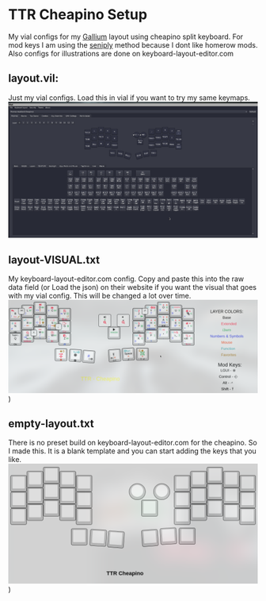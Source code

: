 # TTR Cheapino Setup
My vial configs for my [Gallium](https://github.com/GalileoBlues/Gallium) layout using cheapino split keyboard. For mod keys I am using the [seniply](https://stevep99.github.io/seniply) method because I dont like homerow mods. Also configs for illustrations are done on keyboard-layout-editor.com

## layout.vil:
Just my vial configs. Load this in vial if you want to try my same keymaps.
![text](https://raw.githubusercontent.com/TheTechRun/Cheapino-Configs/main/images/layout-VISUAL-vial.png)

## layout-VISUAL.txt
My keyboard-layout-editor.com config. Copy and paste this into the raw data field (or Load the json) on their website if you want the visual that goes with my vial config. This will be changed a lot over time. 
![text](https://raw.githubusercontent.com/TheTechRun/Cheapino-Configs/main/images/layout-VISUAL.png))

## empty-layout.txt
There is no preset build on keyboard-layout-editor.com for the cheapino. So I made this. It is a blank template and you can start adding the keys that you like. 
![text](https://raw.githubusercontent.com/TheTechRun/Cheapino-Configs/main/templates/empty-layout-VISUAL.png))
